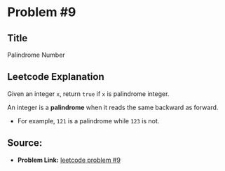 # Problem #9

## Title

Palindrome Number

## Leetcode Explanation

Given an integer `x`, return `true` if `x` is palindrome integer.

An integer is a **palindrome** when it reads the same backward as forward.

- For example, `121` is a palindrome while `123` is not.

## Source:

* **Problem Link:** [leetcode problem #9](https://leetcode.com/problems/palindrome-number/)
